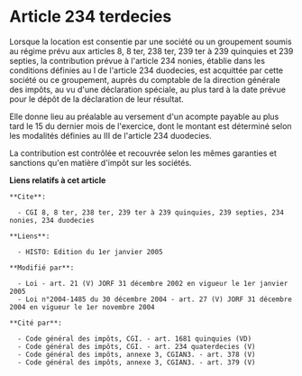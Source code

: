 # Article 234 terdecies

Lorsque la location est consentie par une société ou un groupement soumis au régime prévu aux articles 8, 8 ter, 238 ter, 239
ter à 239 quinquies et 239 septies, la contribution prévue à l'article 234 nonies, établie dans les conditions définies au I
de l'article 234 duodecies, est acquittée par cette société ou ce groupement, auprès du comptable de la direction générale
des impôts, au vu d'une déclaration spéciale, au plus tard à la date prévue pour le dépôt de la déclaration de leur résultat.

Elle donne lieu au préalable au versement d'un acompte payable au plus tard le 15 du dernier mois de l'exercice, dont le
montant est déterminé selon les modalités définies au III de l'article 234 duodecies.

La contribution est contrôlée et recouvrée selon les mêmes garanties et sanctions qu'en matière d'impôt sur les sociétés.

**Liens relatifs à cet article**

	**Cite**:

	  - CGI 8, 8 ter, 238 ter, 239 ter à 239 quinquies, 239 septies, 234 nonies, 234 duodecies

	**Liens**:

	  - HISTO: Edition du 1er janvier 2005

	**Modifié par**:

	  - Loi - art. 21 (V) JORF 31 décembre 2002 en vigueur le 1er janvier 2005
	  - Loi n°2004-1485 du 30 décembre 2004 - art. 27 (V) JORF 31 décembre 2004 en vigueur le 1er novembre 2004

	**Cité par**:

	  - Code général des impôts, CGI. - art. 1681 quinquies (VD)
	  - Code général des impôts, CGI. - art. 234 quaterdecies (V)
	  - Code général des impôts, annexe 3, CGIAN3. - art. 378 (V)
	  - Code général des impôts, annexe 3, CGIAN3. - art. 379 (V)
